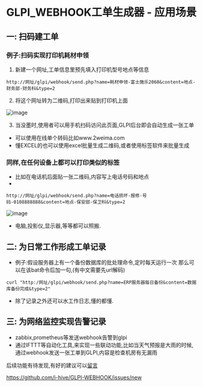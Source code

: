 # GLPI_WEBHOOK工单生成器 - 应用场景
## 一: 扫码建工单
### 例子:扫码实现打印机耗材申领
1. 新建一个网址,工单信息里预先填入打印机型号地点等信息

`http://网址/glpi/webhook/send.php?name=耗材申领-富士施乐2060&content=地点-财务部-财务科&type=2`

2. 将这个网址转为二维码,打印出来贴到打印机上面

![image](https://user-images.githubusercontent.com/129045365/228128165-f34289f3-3d6f-44ae-8a52-584a6873301d.png)

3. 当没墨时,使用者可以用手机扫码访问此页面,GLPI后台即会自动生成一张工单
- 可以使用在线单个转码比如www.2weima.com
- 懂EXCEL的也可以使用excel批量生成二维码,或者使用标签软件来批量生成
### 同样,在任何设备上都可以打印类似的标签
- 比如在电话机后面贴一张二维码,内容写上电话号码和地点
- 
`http://网址/glpi/webhook/send.php?name=电话损坏-报修-号码-0108888888&content=地点-保安部-保卫科&type=2`

![image](https://user-images.githubusercontent.com/129045365/228128180-2097e560-5a59-4184-9148-7257050ee11c.png)

- 电脑,投影仪,显示器,等等都可以照搬.
## 二: 为日常工作形成工单记录
- 例子:假设服务器上有一个备份数据库的批处理命令,定时每天运行一次
那么可以在该bat命令后加一句,(有中文需要先url解码)

`curl "http:/网址/glpi/webhook/send.php?name=ERP服务器每日备份&content=数据库备份完成&type=2"`

- 除了记录之外还可以水工作日志,懂的都懂.
## 三: 为网络监控实现告警记录
- zabbix,prometheus等发送webhook告警到glpi
- 通过IFTTT等自动化工具,来实现一些联动功能,比如当天气预报是大雨的时候,通过webhook发送一张工单到GLPI,内容是检查机房有无漏雨

后续功能有待发现,有好的建议可以[留言](https://github.com/i-hive/GLPI-WEBHOOK/issues/new)

https://github.com/i-hive/GLPI-WEBHOOK/issues/new
